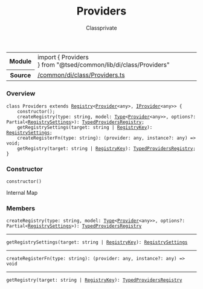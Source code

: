 
<header class="symbol-info-header"><h1 id="providers">Providers</h1><label class="symbol-info-type-label class">Class</label><label class="api-type-label private" title="private">private</label></header>
<!-- summary -->
<section class="symbol-info"><table class="is-full-width"><tbody><tr><th>Module</th><td><div class="lang-typescript"><span class="token keyword">import</span> { Providers }&nbsp;<span class="token keyword">from</span>&nbsp;<span class="token string">"@tsed/common/lib/di/class/Providers"</span></div></td></tr><tr><th>Source</th><td><a href="https://github.com/Romakita/ts-express-decorators/blob/v4.17.2/src//common/di/class/Providers.ts#L0-L0">/common/di/class/Providers.ts</a></td></tr></tbody></table></section>
<!-- overview -->


### Overview


<pre><code class="typescript-lang "><span class="token keyword">class</span> Providers <span class="token keyword">extends</span> <a href="#api/core/registry"><span class="token">Registry</span></a><<a href="#api/common/di/provider"><span class="token">Provider</span></a><<span class="token keyword">any</span>><span class="token punctuation">,</span> <a href="#api/common/di/iprovider"><span class="token">IProvider</span></a><<span class="token keyword">any</span>>> <span class="token punctuation">{</span>
    <span class="token keyword">constructor</span><span class="token punctuation">(</span><span class="token punctuation">)</span><span class="token punctuation">;</span>
    <span class="token function">createRegistry</span><span class="token punctuation">(</span>type<span class="token punctuation">:</span> <span class="token keyword">string</span><span class="token punctuation">,</span> model<span class="token punctuation">:</span> <a href="#api/core/type"><span class="token">Type</span></a><<a href="#api/common/di/provider"><span class="token">Provider</span></a><<span class="token keyword">any</span>>><span class="token punctuation">,</span> options?<span class="token punctuation">:</span> Partial<<a href="#api/common/di/registrysettings"><span class="token">RegistrySettings</span></a>><span class="token punctuation">)</span><span class="token punctuation">:</span> <a href="#api/common/di/typedprovidersregistry"><span class="token">TypedProvidersRegistry</span></a><span class="token punctuation">;</span>
    <span class="token function">getRegistrySettings</span><span class="token punctuation">(</span>target<span class="token punctuation">:</span> <span class="token keyword">string</span> | <a href="#api/core/registrykey"><span class="token">RegistryKey</span></a><span class="token punctuation">)</span><span class="token punctuation">:</span> <a href="#api/common/di/registrysettings"><span class="token">RegistrySettings</span></a><span class="token punctuation">;</span>
    <span class="token function">createRegisterFn</span><span class="token punctuation">(</span>type<span class="token punctuation">:</span> <span class="token keyword">string</span><span class="token punctuation">)</span><span class="token punctuation">:</span> <span class="token punctuation">(</span>provider<span class="token punctuation">:</span> <span class="token keyword">any</span><span class="token punctuation">,</span> instance?<span class="token punctuation">:</span> <span class="token keyword">any</span><span class="token punctuation">)</span> => <span class="token keyword">void</span><span class="token punctuation">;</span>
    <span class="token function">getRegistry</span><span class="token punctuation">(</span>target<span class="token punctuation">:</span> <span class="token keyword">string</span> | <a href="#api/core/registrykey"><span class="token">RegistryKey</span></a><span class="token punctuation">)</span><span class="token punctuation">:</span> <a href="#api/common/di/typedprovidersregistry"><span class="token">TypedProvidersRegistry</span></a><span class="token punctuation">;</span>
<span class="token punctuation">}</span></code></pre>


<!-- Parameters -->

<!-- Description -->

<!-- Members -->





### Constructor



<pre><code class="typescript-lang "><span class="token keyword">constructor</span><span class="token punctuation">(</span><span class="token punctuation">)</span></code></pre>



Internal Map





### Members



<div class="method-overview">
<pre><code class="typescript-lang "><span class="token function">createRegistry</span><span class="token punctuation">(</span>type<span class="token punctuation">:</span> <span class="token keyword">string</span><span class="token punctuation">,</span> model<span class="token punctuation">:</span> <a href="#api/core/type"><span class="token">Type</span></a><<a href="#api/common/di/provider"><span class="token">Provider</span></a><<span class="token keyword">any</span>>><span class="token punctuation">,</span> options?<span class="token punctuation">:</span> Partial<<a href="#api/common/di/registrysettings"><span class="token">RegistrySettings</span></a>><span class="token punctuation">)</span><span class="token punctuation">:</span> <a href="#api/common/di/typedprovidersregistry"><span class="token">TypedProvidersRegistry</span></a></code></pre>
</div>




<hr/>



<div class="method-overview">
<pre><code class="typescript-lang "><span class="token function">getRegistrySettings</span><span class="token punctuation">(</span>target<span class="token punctuation">:</span> <span class="token keyword">string</span> | <a href="#api/core/registrykey"><span class="token">RegistryKey</span></a><span class="token punctuation">)</span><span class="token punctuation">:</span> <a href="#api/common/di/registrysettings"><span class="token">RegistrySettings</span></a></code></pre>
</div>




<hr/>



<div class="method-overview">
<pre><code class="typescript-lang "><span class="token function">createRegisterFn</span><span class="token punctuation">(</span>type<span class="token punctuation">:</span> <span class="token keyword">string</span><span class="token punctuation">)</span><span class="token punctuation">:</span> <span class="token punctuation">(</span>provider<span class="token punctuation">:</span> <span class="token keyword">any</span><span class="token punctuation">,</span> instance?<span class="token punctuation">:</span> <span class="token keyword">any</span><span class="token punctuation">)</span> => <span class="token keyword">void</span></code></pre>
</div>




<hr/>



<div class="method-overview">
<pre><code class="typescript-lang "><span class="token function">getRegistry</span><span class="token punctuation">(</span>target<span class="token punctuation">:</span> <span class="token keyword">string</span> | <a href="#api/core/registrykey"><span class="token">RegistryKey</span></a><span class="token punctuation">)</span><span class="token punctuation">:</span> <a href="#api/common/di/typedprovidersregistry"><span class="token">TypedProvidersRegistry</span></a></code></pre>
</div>








